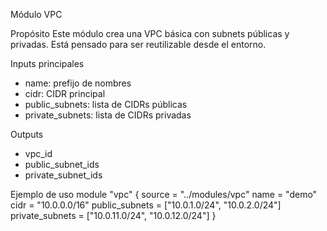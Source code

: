 Módulo VPC

Propósito
Este módulo crea una VPC básica con subnets públicas y privadas. Está pensado para ser reutilizable desde el entorno.

Inputs principales
- name: prefijo de nombres
- cidr: CIDR principal
- public_subnets: lista de CIDRs públicas
- private_subnets: lista de CIDRs privadas

Outputs
- vpc_id
- public_subnet_ids
- private_subnet_ids

Ejemplo de uso
module "vpc" {
  source         = "../modules/vpc"
  name           = "demo"
  cidr           = "10.0.0.0/16"
  public_subnets = ["10.0.1.0/24", "10.0.2.0/24"]
  private_subnets = ["10.0.11.0/24", "10.0.12.0/24"]
}
